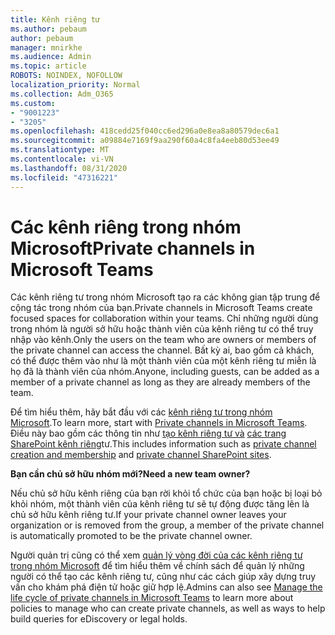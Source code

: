 ```yaml
---
title: Kênh riêng tư
ms.author: pebaum
author: pebaum
manager: mnirkhe
ms.audience: Admin
ms.topic: article
ROBOTS: NOINDEX, NOFOLLOW
localization_priority: Normal
ms.collection: Adm_O365
ms.custom:
- "9001223"
- "3205"
ms.openlocfilehash: 418cedd25f040cc6ed296a0e8ea8a80579dec6a1
ms.sourcegitcommit: a09884e7169f9aa290f60a4c8fa4eeb80d53ee49
ms.translationtype: MT
ms.contentlocale: vi-VN
ms.lasthandoff: 08/31/2020
ms.locfileid: "47316221"
---
```

# <a name="private-channels-in-microsoft-teams"></a><span data-ttu-id="98144-102">Các kênh riêng trong nhóm Microsoft</span><span class="sxs-lookup"><span data-stu-id="98144-102">Private channels in Microsoft Teams</span></span>

<span data-ttu-id="98144-103">Các kênh riêng tư trong nhóm Microsoft tạo ra các không gian tập trung để cộng tác trong nhóm của bạn.</span><span class="sxs-lookup"><span data-stu-id="98144-103">Private channels in Microsoft Teams create focused spaces for collaboration within your teams.</span></span> <span data-ttu-id="98144-104">Chỉ những người dùng trong nhóm là người sở hữu hoặc thành viên của kênh riêng tư có thể truy nhập vào kênh.</span><span class="sxs-lookup"><span data-stu-id="98144-104">Only the users on the team who are owners or members of the private channel can access the channel.</span></span> <span data-ttu-id="98144-105">Bất kỳ ai, bao gồm cả khách, có thể được thêm vào như là một thành viên của một kênh riêng tư miễn là họ đã là thành viên của nhóm.</span><span class="sxs-lookup"><span data-stu-id="98144-105">Anyone, including guests, can be added as a member of a private channel as long as they are already members of the team.</span></span>

<span data-ttu-id="98144-106">Để tìm hiểu thêm, hãy bắt đầu với các [kênh riêng tư trong nhóm Microsoft](https://docs.microsoft.com/MicrosoftTeams/private-channels).</span><span class="sxs-lookup"><span data-stu-id="98144-106">To learn more, start with [Private channels in Microsoft Teams](https://docs.microsoft.com/MicrosoftTeams/private-channels).</span></span> <span data-ttu-id="98144-107">Điều này bao gồm các thông tin như [tạo kênh riêng tư và](https://docs.microsoft.com/MicrosoftTeams/private-channels#private-channel-creation-and-membership) [các trang SharePoint kênh riêng](https://docs.microsoft.com/MicrosoftTeams/private-channels#private-channel-sharepoint-sites)tư.</span><span class="sxs-lookup"><span data-stu-id="98144-107">This includes information such as [private channel creation and membership](https://docs.microsoft.com/MicrosoftTeams/private-channels#private-channel-creation-and-membership) and [private channel SharePoint sites](https://docs.microsoft.com/MicrosoftTeams/private-channels#private-channel-sharepoint-sites).</span></span>

<span data-ttu-id="98144-108">**Bạn cần chủ sở hữu nhóm mới?**</span><span class="sxs-lookup"><span data-stu-id="98144-108">**Need a new team owner?**</span></span>

<span data-ttu-id="98144-109">Nếu chủ sở hữu kênh riêng của bạn rời khỏi tổ chức của bạn hoặc bị loại bỏ khỏi nhóm, một thành viên của kênh riêng tư sẽ tự động được tăng lên là chủ sở hữu kênh riêng tư.</span><span class="sxs-lookup"><span data-stu-id="98144-109">If your private channel owner leaves your organization or is removed from the group, a member of the private channel is automatically promoted to be the private channel owner.</span></span>

<span data-ttu-id="98144-110">Người quản trị cũng có thể xem [quản lý vòng đời của các kênh riêng tư trong nhóm Microsoft](https://docs.microsoft.com/MicrosoftTeams/private-channels-life-cycle-management) để tìm hiểu thêm về chính sách để quản lý những người có thể tạo các kênh riêng tư, cũng như các cách giúp xây dựng truy vấn cho khám phá điện tử hoặc giữ hợp lệ.</span><span class="sxs-lookup"><span data-stu-id="98144-110">Admins can also see [Manage the life cycle of private channels in Microsoft Teams](https://docs.microsoft.com/MicrosoftTeams/private-channels-life-cycle-management) to learn more about policies to manage who can create private channels, as well as ways to help build queries for eDiscovery or legal holds.</span></span>
